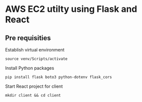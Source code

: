 # AWS EC2 utilty using Flask and React
## Pre requisities
Establish virtual environment
```
source venv/Scripts/activate
```
Install Python  packages
```
pip install flask boto3 python-dotenv flask_cors 
```
Start React project for client
```
mkdir client && cd client
```
